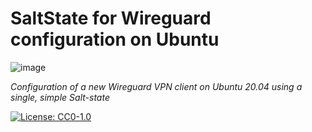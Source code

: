 
# SaltState for Wireguard configuration on Ubuntu

![image](https://user-images.githubusercontent.com/71032160/118408911-7cc89c80-b690-11eb-90ee-da93e0644bad.png)


_Configuration of a new Wireguard VPN client on Ubuntu 20.04 using a single, simple Salt-state_


[![License: CC0-1.0](https://licensebuttons.net/l/zero/1.0/80x15.png)](http://creativecommons.org/publicdomain/zero/1.0/)


